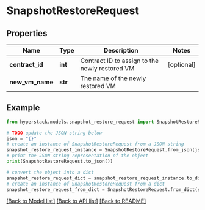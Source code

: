 # SnapshotRestoreRequest


## Properties

Name | Type | Description | Notes
------------ | ------------- | ------------- | -------------
**contract_id** | **int** | Contract ID to assign to the newly restored VM | [optional] 
**new_vm_name** | **str** | The name of the newly restored VM | 

## Example

```python
from hyperstack.models.snapshot_restore_request import SnapshotRestoreRequest

# TODO update the JSON string below
json = "{}"
# create an instance of SnapshotRestoreRequest from a JSON string
snapshot_restore_request_instance = SnapshotRestoreRequest.from_json(json)
# print the JSON string representation of the object
print(SnapshotRestoreRequest.to_json())

# convert the object into a dict
snapshot_restore_request_dict = snapshot_restore_request_instance.to_dict()
# create an instance of SnapshotRestoreRequest from a dict
snapshot_restore_request_from_dict = SnapshotRestoreRequest.from_dict(snapshot_restore_request_dict)
```
[[Back to Model list]](../README.md#documentation-for-models) [[Back to API list]](../README.md#documentation-for-api-endpoints) [[Back to README]](../README.md)


